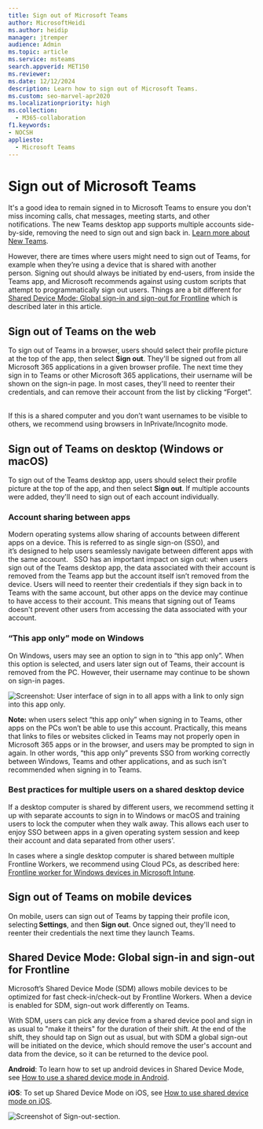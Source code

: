 ```yaml
---
title: Sign out of Microsoft Teams
author: MicrosoftHeidi
ms.author: heidip
manager: jtremper
audience: Admin
ms.topic: article
ms.service: msteams
search.appverid: MET150
ms.reviewer: 
ms.date: 12/12/2024
description: Learn how to sign out of Microsoft Teams.
ms.custom: seo-marvel-apr2020
ms.localizationpriority: high
ms.collection: 
  - M365-collaboration
f1.keywords:
- NOCSH
appliesto: 
  - Microsoft Teams
---
```


# Sign out of Microsoft Teams

It's a good idea to remain signed in to Microsoft Teams to ensure you don't miss incoming calls, chat messages, meeting starts, and other notifications. The new Teams desktop app supports multiple accounts side-by-side, removing the need to sign out and sign back in. [Learn more about New Teams](/microsoftteams/new-teams-desktop-admin).

However, there are times where users might need to sign out of Teams, for example when they’re using a device that is shared with another person. Signing out should always be initiated by end-users, from inside the Teams app, and Microsoft recommends against using custom scripts that attempt to programmatically sign out users. Things are a bit different for [Shared Device Mode: Global sign-in and sign-out for Frontline](#shared-device-mode-global-sign-in-and-sign-out-for-frontline) which is described later in this article.

## Sign out of Teams on the web

To sign out of Teams in a browser, users should select their profile picture at the top of the app, then select **Sign out**. They'll be signed out from all Microsoft 365 applications in a given browser profile. The next time they sign in to Teams or other Microsoft 365 applications, their username will be shown on the sign-in page. In most cases, they'll need to reenter their credentials, and can remove their account from the list by clicking “Forget”.  

If this is a shared computer and you don’t want usernames to be visible to others, we recommend using browsers in InPrivate/Incognito mode.

## Sign out of Teams on desktop (Windows or macOS)

To sign out of the Teams desktop app, users should select their profile picture at the top of the app, and then select **Sign out**. If multiple accounts were added, they'll need to sign out of each account individually.

### Account sharing between apps

Modern operating systems allow sharing of accounts between different apps on a device. This is referred to as single sign-on (SSO), and it’s designed to help users seamlessly navigate between different apps with the same account.  
SSO has an important impact on sign out: when users sign out of the Teams desktop app, the data associated with their account is removed from the Teams app but the account itself isn’t removed from the device. Users will need  to reenter their credentials if they sign back in to Teams with the same account, but other apps on the device may continue to have access to their account. This means that signing out of Teams doesn't prevent other users from accessing the data associated with your account.

### “This app only” mode on Windows

On Windows, users may see an option to sign in to “this app only”. When this option is selected, and users later sign out of Teams, their account is removed from the PC. However, their username may continue to be shown on sign-in pages.

![Screenshot: User interface of sign in to all apps with a link to only sign into this app only.](media/sign-in-to-all-apps.png)

**Note:** when users select “this app only” when signing in to Teams, other apps on the PCs won’t be able to use this account. Practically, this means that links to files or websites clicked in Teams may not properly open in Microsoft 365 apps or in the browser, and users may be prompted to sign in again. In other words, “this app only” prevents SSO from working correctly between Windows, Teams and other applications, and as such isn't recommended when signing in to Teams.

### Best practices for multiple users on a shared desktop device

If a desktop computer is shared by different users, we recommend setting it up with separate accounts to sign in to Windows or macOS and training users to lock the computer when they walk away. This allows each user to enjoy SSO between apps in a given operating system session and keep their account and data separated from other users'.

In cases where a single desktop computer is shared between multiple Frontline Workers, we recommend using Cloud PCs, as described here: [Frontline worker for Windows devices in Microsoft Intune](/mem/solutions/frontline-worker/frontline-worker-overview-windows).

## Sign out of Teams on mobile devices

On mobile, users can sign out of Teams by tapping their profile icon, selecting **Settings**, and then **Sign out**. Once signed out, they'll need to reenter their credentials the next time they launch Teams.

## Shared Device Mode: Global sign-in and sign-out for Frontline

Microsoft’s Shared Device Mode (SDM) allows mobile devices to be optimized for fast check-in/check-out by Frontline Workers. When a device is enabled for SDM, sign-out work differently on Teams.

With SDM, users can pick any device from a shared device pool and sign in as usual to "make it theirs" for the duration of their shift. At the end of the shift, they should tap on Sign out as usual, but with SDM a global sign-out will be initiated on the device, which should remove the user's  account and data from the device, so it can be returned to the device pool.

**Android**: To learn how to set up android devices in Shared Device Mode, see [How to use a shared device mode in Android](/azure/active-directory/develop/tutorial-v2-shared-device-mode#set-up-an-android-device-in-shared-mode).

**iOS**: To set up Shared Device Mode on iOS, see [How to use shared device mode on iOS](/azure/active-directory/develop/msal-ios-shared-devices).

![Screenshot of Sign-out-section.](media/signout.png)

